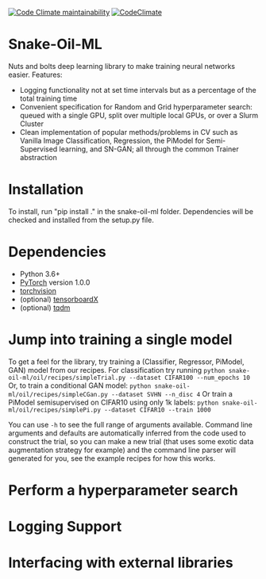 [![Code Climate maintainability](https://img.shields.io/codeclimate/maintainability-percentage/mfinzi/pristine-ml)](https://codeclimate.com/github/mfinzi/pristine-ml)
[![CodeClimate](http://img.shields.io/codeclimate/mfinzi/pristine-ml.svg?style=flat)](https://codeclimate.com/github/mfinzi/pristine-ml
"CodeClimate")

# Snake-Oil-ML

Nuts and bolts deep learning library to make training neural networks easier.
Features:
* Logging functionality not at set time intervals but as a percentage of the total training time
* Convenient specification for Random and Grid hyperparameter search: queued with a single GPU, split over multiple local GPUs, or over a Slurm Cluster
* Clean implementation of popular methods/problems in CV such as Vanilla Image Classification, Regression, the PiModel for Semi-Supervised learning, and SN-GAN; all through the common Trainer abstraction

# Installation
To install, run "pip install ." in the snake-oil-ml folder. Dependencies will be checked and installed from the setup.py file.

# Dependencies
* Python 3.6+
* [PyTorch](http://pytorch.org/) version 1.0.0
* [torchvision](https://github.com/pytorch/vision/)
* (optional) [tensorboardX](https://github.com/lanpa/tensorboardX)
* (optional) [tqdm](https://tqdm.github.io/)

# Jump into training a single model

To get a feel for the library, try training a (Classifier, Regressor, PiModel, GAN) model from our recipes.
For classification try running ```python snake-oil-ml/oil/recipes/simpleTrial.py --dataset CIFAR100 --num_epochs 10```
Or, to train a conditional GAN model: ```python snake-oil-ml/oil/recipes/simpleCGan.py --dataset SVHN --n_disc 4```
Or train a PiModel semisupervised on CIFAR10 using only 1k labels: ```python snake-oil-ml/oil/recipes/simplePi.py --dataset CIFAR10 --train 1000```

You can use `-h` to see the full range of arguments available. Command line arguments and defaults are automatically inferred
from the code used to construct the trial, so you can make a new trial (that uses some exotic data augmentation strategy for example) and the command line parser will generated for you, see the example recipes for how this works.

# Perform a hyperparameter search


# Logging Support

# Interfacing with external libraries
